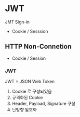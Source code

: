 # JWT

JMT Sign-in
- Cookie / Sesssion 

## HTTP Non-Connetion 
- Cookie / Session

### JWT 
JWT = JSON Web Token
1) Cookie 로 구성되있음
2) 규격화된 Cookie
3) Header, Payload, Signature 구성
4) 단방향 암호화
